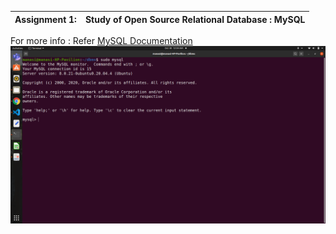 | Assignment 1: | Study of Open Source Relational Database : MySQL|
|--|--|

For more info : Refer [MySQL Documentation](https://dev.mysql.com/doc/)
![Starting MYSQL](start.png)
